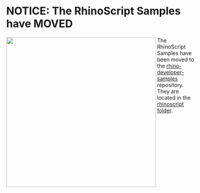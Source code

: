 # NOTICE: The RhinoScript Samples have MOVED

<img align="left" src="https://github.com/mcneel/developer-rhino3d-com/blob/master/images/rhinoscript-logo.png" width="400">

The RhinoScript Samples have been moved to the [rhino-developer-samples](https://github.com/mcneel/rhino-developer-samples) repository.  They are located in the [rhinoscript folder](https://github.com/mcneel/rhino-developer-samples/tree/master/rhinoscript).

